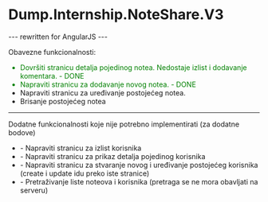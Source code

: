 # Dump.Internship.NoteShare.V3
---   rewritten for AngularJS   ---
<div style="background-color = blue;">
  <p>Obavezne funkcionalnosti:</p>
  <ul id="obavezne">
    <li style="color:green;">Dovršiti stranicu detalja pojedinog notea. Nedostaje izlist i dodavanje komentara. - DONE</li>
    <li style="color:green;">Napraviti stranicu za dodavanje novog notea. - DONE</li>
    <li>Napraviti stranicu za uređivanje postojećeg notea.</li>
    <li>Brisanje postojećeg notea</li>
  </ul>
</div>

<hr>

<p>Dodatne funkcionalnosti koje nije potrebno implementirati (za dodatne bodove)</p>
<ul id="dodatne">
  <li>-	Napraviti stranicu za izlist korisnika</li>
  <li>-	Napraviti stranicu za prikaz detalja pojedinog korisnika</li>
  <li>-	Napraviti stranicu za stvaranje novog i uređivanje postojećeg korisnika (create i update idu preko iste stranice)</li>
  <li>-	Pretraživanje liste noteova i korisnika (pretraga se ne mora obavljati na serveru)</li>
</ul>
